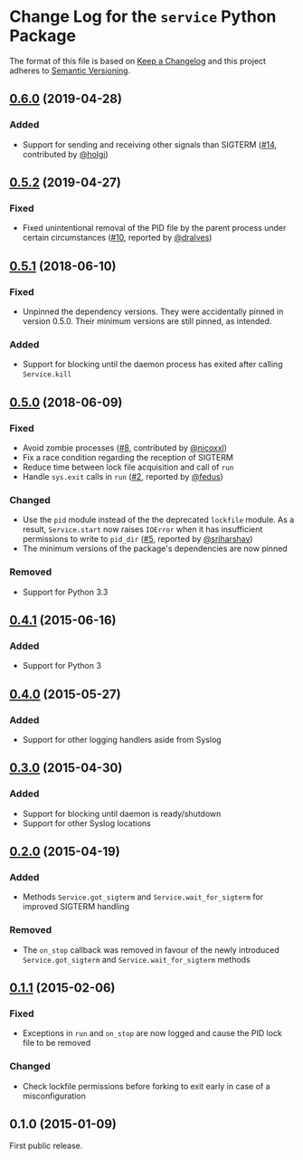 # Change Log for the `service` Python Package

The format of this file is based on [Keep a Changelog] and this project
adheres to [Semantic Versioning].


## [0.6.0] (2019-04-28)

### Added

- Support for sending and receiving other signals than SIGTERM
  ([#14], contributed by [@holgi])


## [0.5.2] (2019-04-27)

### Fixed

- Fixed unintentional removal of the PID file by the parent process under
  certain circumstances ([#10], reported by [@dralves])


## [0.5.1] (2018-06-10)

### Fixed

- Unpinned the dependency versions. They were accidentally pinned in version
  0.5.0. Their minimum versions are still pinned, as intended.

### Added

- Support for blocking until the daemon process has exited after calling
  `Service.kill`


## [0.5.0] (2018-06-09)

### Fixed

- Avoid zombie processes ([#8], contributed by [@nicoxxl])
- Fix a race condition regarding the reception of SIGTERM
- Reduce time between lock file acquisition and call of `run`
- Handle `sys.exit` calls in `run` ([#2], reported by [@fedus])

### Changed

- Use the `pid` module instead of the the deprecated `lockfile` module. As a
  result, `Service.start` now raises `IOError` when it has insufficient
  permissions to write to `pid_dir` ([#5], reported by [@sriharshav])
- The minimum versions of the package's dependencies are now pinned

### Removed

- Support for Python 3.3


## [0.4.1] (2015-06-16)

### Added

- Support for Python 3


## [0.4.0] (2015-05-27)

### Added

- Support for other logging handlers aside from Syslog


## [0.3.0] (2015-04-30)

### Added

- Support for blocking until daemon is ready/shutdown
- Support for other Syslog locations


## [0.2.0] (2015-04-19)

### Added

- Methods `Service.got_sigterm` and `Service.wait_for_sigterm` for improved
  SIGTERM handling

### Removed

- The `on_stop` callback was removed in favour of the newly introduced
 `Service.got_sigterm` and `Service.wait_for_sigterm` methods


## [0.1.1] (2015-02-06)

### Fixed

- Exceptions in `run` and `on_stop` are now logged and cause the PID lock file
  to be removed

### Changed

- Check lockfile permissions before forking to exit early in case of a
  misconfiguration


## 0.1.0 (2015-01-09)

First public release.

[Keep a Changelog]: http://keepachangelog.com/
[Semantic Versioning]: http://semver.org/

[Unreleased]: https://github.com/torfsen/service/compare/v0.6.0...master
[0.6.0]: https://github.com/torfsen/service/compare/v0.5.2...v0.6.0
[0.5.2]: https://github.com/torfsen/service/compare/v0.5.1...v0.5.2
[0.5.1]: https://github.com/torfsen/service/compare/v0.5.0...v0.5.1
[0.5.0]: https://github.com/torfsen/service/compare/v0.4.1...v0.5.0
[0.4.1]: https://github.com/torfsen/service/compare/v0.4.0...v0.4.1
[0.4.0]: https://github.com/torfsen/service/compare/v0.3.0...v0.4.0
[0.3.0]: https://github.com/torfsen/service/compare/v0.2.0...v0.3.0
[0.2.0]: https://github.com/torfsen/service/compare/v0.1.1...v0.2.0
[0.1.1]: https://github.com/torfsen/service/compare/v0.1.0...v0.1.1

[@dralves]: https://github.com/dralves
[@fedus]: https://github.com/fedus
[@holgi]: https://github.com/holgi
[@nicoxxl]: https://github.com/nicoxxl
[@sriharshav]: https://github.com/sriharshav

[#2]: https://github.com/torfsen/service/issues/2
[#5]: https://github.com/torfsen/service/issues/5
[#10]: https://github.com/torfsen/service/issues/10

[#8]: https://github.com/torfsen/service/pull/8
[#14]: https://github.com/torfsen/service/pull/14

